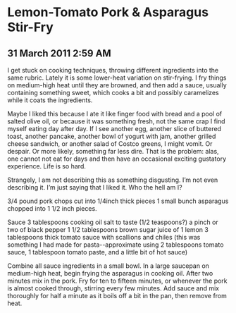 # Lemon-Tomato Pork & Asparagus Stir-Fry
## 31 March 2011 2:59 AM

I get stuck on cooking techniques, throwing different ingredients into the same rubric. Lately it is some lower-heat variation on stir-frying. I fry things on medium-high heat until they are browned, and then add a sauce, usually containing something sweet, which cooks a bit and possibly caramelizes while it coats the ingredients.



Maybe I liked this because I ate it like finger food with bread and a pool of salted olive oil, or because it was something fresh, not the same crap I find myself eating day after day. If I see another egg, another slice of buttered toast, another pancake, another bowl of yogurt with jam, another grilled cheese sandwich, or another salad of Costco greens, I might vomit. Or despair. Or more likely, something far less dire. That is the problem: alas, one cannot not eat for days and then have an occasional exciting gustatory experience. Life is so hard.

Strangely, I am not describing this as something disgusting. I’m not even describing it. I’m just saying that I liked it. Who the hell am I?



3/4 pound pork chops cut into 1/4inch thick pieces
1 small bunch asparagus chopped into 1 1/2 inch pieces.

Sauce
3 tablespoons cooking oil
salt to taste (1/2 teaspoons?)
a pinch or two of black pepper
1 1/2 tablespoons brown sugar
juice of 1 lemon
3 tablespoons thick tomato sauce with scallions and chiles (this was something I had made for pasta--approximate using 2 tablespoons tomato sauce, 1 tablespoon tomato paste, and a little bit of hot sauce)

Combine all sauce ingredients in a small bowl. In a large saucepan on medium-high heat, begin frying the asparagus in cooking oil. After two minutes mix in the pork. Fry for ten to fifteen minutes, or whenever the pork is almost cooked through, stirring every few minutes. Add sauce and mix thoroughly for half a minute as it boils off a bit in the pan, then remove from heat.